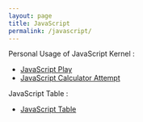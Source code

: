 ```yaml
---
layout: page
title: JavaScript
permalink: /javascript/
---
```

Personal Usage of JavaScript Kernel : 
- [JavaScript Play](https://sanikasha.github.io/superFastPages/week%205/2022/09/24/JSPlay.html)
- [JavaScript Calculator Attempt](https://sanikasha.github.io/superFastPages/week%205/2022/09/26/JSCalc.html)

JavaScript Table :
- [JavaScript Table](https://sanikasha.github.io/superFastPages/week%205/2022/09/21/JS-1.html)



